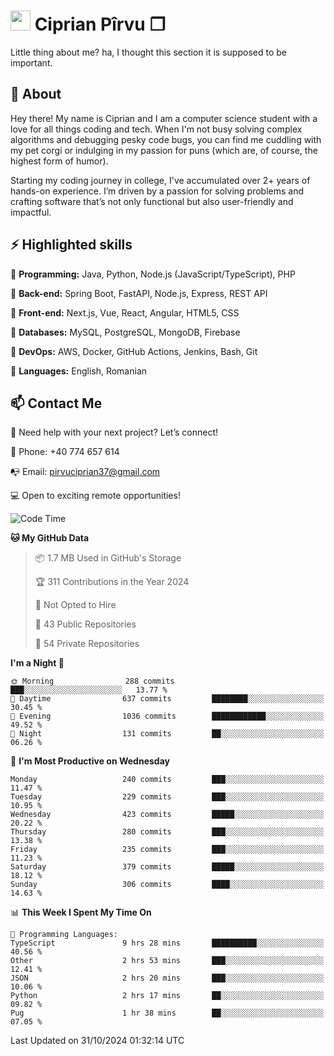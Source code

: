 # <img height="32px" src="https://user-images.githubusercontent.com/74038190/216122041-518ac897-8d92-4c6b-9b3f-ca01dcaf38ee.png"> Ciprian Pîrvu ❐ </h1>

Little thing about me? ha, I thought this section it is supposed to be important.

## 🧐 About

Hey there! My name is Ciprian and I am a computer science student with a love for all things coding and tech. When I'm not busy solving complex algorithms and debugging pesky code bugs, you can find me cuddling with my pet corgi or indulging in my passion for puns (which are, of course, the highest form of humor).

Starting my coding journey in college, I've accumulated over 2+ years of hands-on experience. I’m driven by a passion for solving problems and crafting software that’s not only functional but also user-friendly and impactful.


## ⚡ Highlighted skills

🎯 **Programming:** Java, Python, Node.js (JavaScript/TypeScript), PHP

🎯 **Back-end:** Spring Boot, FastAPI, Node.js, Express, REST API

🎯 **Front-end:** Next.js, Vue, React, Angular, HTML5, CSS

🎯 **Databases:** MySQL, PostgreSQL, MongoDB, Firebase

🎯 **DevOps:** AWS, Docker, GitHub Actions, Jenkins, Bash, Git

🎯 **Languages:** English, Romanian



## 📫 Contact Me

🤝 Need help with your next project? Let’s connect!

📱 Phone: +40 774 657 614

📭 Email: pirvuciprian37@gmail.com


💻 Open to exciting remote opportunities!

<!--START_SECTION:waka-->
![Code Time](http://img.shields.io/badge/Code%20Time-2%2C183%20hrs%2053%20mins-blue)

**🐱 My GitHub Data** 

> 📦 1.7 MB Used in GitHub's Storage 
 > 
> 🏆 311 Contributions in the Year 2024
 > 
> 🚫 Not Opted to Hire
 > 
> 📜 43 Public Repositories 
 > 
> 🔑 54 Private Repositories 
 > 
**I'm a Night 🦉** 

```text
🌞 Morning                288 commits         ███░░░░░░░░░░░░░░░░░░░░░░   13.77 % 
🌆 Daytime                637 commits         ████████░░░░░░░░░░░░░░░░░   30.45 % 
🌃 Evening                1036 commits        ████████████░░░░░░░░░░░░░   49.52 % 
🌙 Night                  131 commits         ██░░░░░░░░░░░░░░░░░░░░░░░   06.26 % 
```
📅 **I'm Most Productive on Wednesday** 

```text
Monday                   240 commits         ███░░░░░░░░░░░░░░░░░░░░░░   11.47 % 
Tuesday                  229 commits         ███░░░░░░░░░░░░░░░░░░░░░░   10.95 % 
Wednesday                423 commits         █████░░░░░░░░░░░░░░░░░░░░   20.22 % 
Thursday                 280 commits         ███░░░░░░░░░░░░░░░░░░░░░░   13.38 % 
Friday                   235 commits         ███░░░░░░░░░░░░░░░░░░░░░░   11.23 % 
Saturday                 379 commits         █████░░░░░░░░░░░░░░░░░░░░   18.12 % 
Sunday                   306 commits         ████░░░░░░░░░░░░░░░░░░░░░   14.63 % 
```


📊 **This Week I Spent My Time On** 

```text
💬 Programming Languages: 
TypeScript               9 hrs 28 mins       ██████████░░░░░░░░░░░░░░░   40.56 % 
Other                    2 hrs 53 mins       ███░░░░░░░░░░░░░░░░░░░░░░   12.41 % 
JSON                     2 hrs 20 mins       ███░░░░░░░░░░░░░░░░░░░░░░   10.06 % 
Python                   2 hrs 17 mins       ██░░░░░░░░░░░░░░░░░░░░░░░   09.82 % 
Pug                      1 hr 38 mins        ██░░░░░░░░░░░░░░░░░░░░░░░   07.05 % 
```


 Last Updated on 31/10/2024 01:32:14 UTC
<!--END_SECTION:waka-->
